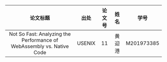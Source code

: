 |                           论文标题                           |  出处  | 论文号 |  姓名  |    学号    |
| :----------------------------------------------------------: | :----: | :----: | :----: | :--------: |
| Not So Fast: Analyzing the Performance of WebAssembly vs. Native Code | USENIX |   11   | 黄迎港 | M201973385 |

